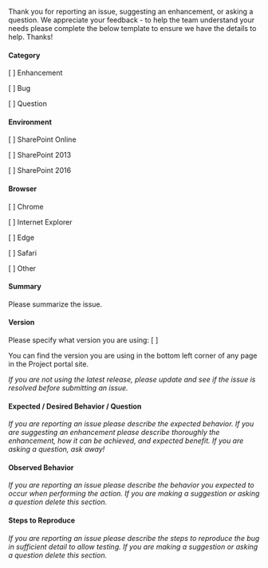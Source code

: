 Thank you for reporting an issue, suggesting an enhancement, or asking a question. We appreciate your feedback - to help the team understand your needs please complete the below template to ensure we have the details to help. Thanks!

#### Category

[ ] Enhancement

[ ] Bug

[ ] Question

#### Environment

[ ] SharePoint Online

[ ] SharePoint 2013

[ ] SharePoint 2016

#### Browser

[ ] Chrome

[ ] Internet Explorer

[ ] Edge

[ ] Safari

[ ] Other

#### Summary

Please summarize the issue.

#### Version

Please specify what version you are using: [ ]

You can find the version you are using in the bottom left corner of any page in the Project portal site.

_If you are not using the latest release, please update and see if the issue is resolved before submitting an issue._

#### Expected / Desired Behavior / Question
_If you are reporting an issue please describe the expected behavior. If you are suggesting an enhancement please
describe thoroughly the enhancement, how it can be achieved, and expected benefit. If you are asking a question, ask away!_

#### Observed Behavior
_If you are reporting an issue please describe the behavior you expected to occur when performing the action. If you are making a
suggestion or asking a question delete this section._

#### Steps to Reproduce
_If you are reporting an issue please describe the steps to reproduce the bug in sufficient detail to allow testing. If you are making
a suggestion or asking a question delete this section._
